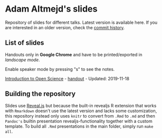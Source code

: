 # Adam Altmejd's slides

Repository of slides for different talks. Latest version is available here. If you are interested in an older version, check the [commit history](https://github.com/adamaltmejd/slides/commits/master).

## List of slides

Handouts only in **Google Chrome** and have to be printed/exported in *landscape mode*.

Enable speaker mode by pressing "s" to see the notes.

[Introduction to Open Science](open_science.html) - [handout](open_science.html?print-pdf&showNotes=true) - Updated: 2019-11-18

## Building the repository

Slides use [Reveal.js](reveal.js) but because the built-in revealjs R extension that works with `Rmarkdown` doesn't use the latest version and lacks some customization,
this repository instead only uses `knitr` to convert from `.Rmd` to `.md` and then `Pandoc's` builtin presentation revealjs-functionality together with a custom template. To
build all `.Rmd` presentations in the main folder, simply run `make all`.
